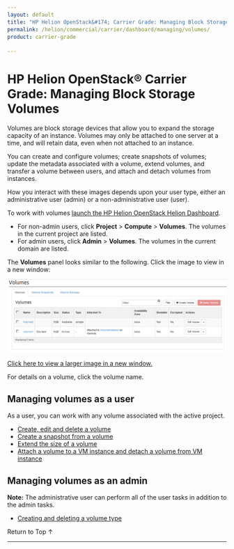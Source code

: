 ```yaml
---
layout: default
title: "HP Helion OpenStack&#174; Carrier Grade: Managing Block Storage Volumes"
permalink: /helion/commercial/carrier/dashboard/managing/volumes/
product: carrier-grade

---
```

<!--PUBLISHED-->

<script>

function PageRefresh {
onLoad="window.refresh"
}

PageRefresh();

</script>

<!--
<p style="font-size: small;"> <a href="/helion/commercial/carrier/ga1/install/">&#9664; PREV</a> | <a href="/helion/commercial/carrier/ga1/install-overview/">&#9650; UP</a> | <a href="/helion/commercial/carrier/ga1/">NEXT &#9654;</a></p> 
-->

# HP Helion OpenStack&#174; Carrier Grade: Managing Block Storage Volumes

Volumes are block storage devices that allow you to expand the storage capacity of an instance. Volumes may only be attached to one server at a time, and will retain data, even when not attached to an instance.

You can create and configure volumes; create snapshots of volumes; update the metadata associated with a volume, extend volumes, and transfer a volume between users, and attach and detach volumes from instances.

How you interact with these images depends upon your user type, either an administrative user (admin) or a non-administrative user (user). 


To work with volumes [launch the HP Helion OpenStack Helion Dashboard](/helion/openstack/carrier/dashboard/login/).

* For non-admin users, click **Project** > **Compute** > **Volumes**. The volumes in the current project are listed.
* For admin users, click **Admin** > **Volumes**. The volumes in the current domain are listed.

The **Volumes** panel looks similar to the following. Click the image to view in a new window: 

<img src="media/CGH-Helion-Volumes.png"/>

<a href="javascript:window.open('/content/documentation/media/media/CGH-Helion-Volumes.png','_blank','toolbar=no,menubar=no,resizable=yes,scrollbars=yes')">Click here to view a larger image in a new window.</a>

For details on a volume, click the volume name. 

## Managing volumes as a user ##

As a user, you can work with any volume associated with the active project. 

* [Create, edit and delete a volume](/helion/commercial/carrier/dashboard/managing/volume/create/)
* [Create a snapshot from a volume](/helion/commercial/carrier/dashboard/managing/volume/snapshot/create/)
* [Extend the size of a volume](/helion/commercial/carrier/dashboard/managing/volume/extend/)
* [Attach a volume to a VM instance and detach a volume from VM instance](/helion/commercial/carrier/dashboard/managing/volume/attach/)

## Managing volumes as an admin ##

**Note:** The administrative user can perform all of the user tasks in addition to the admin tasks.

* [Creating and deleting a volume type](/helion/commercial/carrier/dashboard/managing/volume/admin/)

<p><a href="#top" style="padding:14px 0px 14px 0px; text-decoration: none;"> Return to Top &#8593; </a></p>


----
